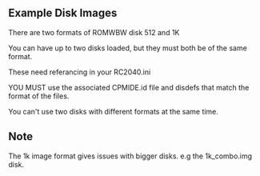 ## Example Disk Images ##
There are two formats of ROMWBW disk 512 and 1K 

You can have up to two disks loaded, but they must both be of the same format. 

These need referancing in your RC2040.ini 

YOU MUST use the associated CPMIDE.id file and disdefs that match the format of the files. 

You can't use two disks with different formats at the same time.

## Note
The 1k image format gives issues with bigger disks. e.g the 1k_combo.img disk. 
